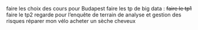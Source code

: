 faire les choix des cours pour Budapest
faire les tp de big data :
	~~faire le tp1~~
	faire le tp2
regarde pour l’enquête de terrain de analyse et gestion des risques
réparer mon vélo
acheter un sèche cheveux